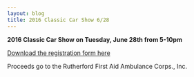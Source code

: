 ```yaml
---
layout: blog
title: 2016 Classic Car Show 6/28
---
```


**2016 Classic Car Show on Tuesday, June 28th from 5-10pm**

[Download the registration form here](http://static.rutherford-nj.com/police/car%20show%20flyer%202016_registration.pdf)

Proceeds go to the Rutherford First Aid Ambulance Corps., Inc. 
